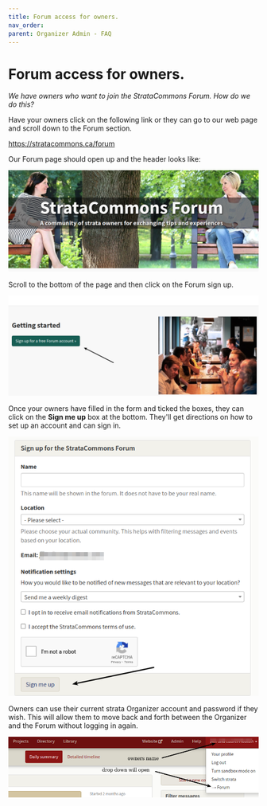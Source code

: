 ```yaml
---
title: Forum access for owners.
nav_order: 
parent: Organizer Admin - FAQ
---
```


# Forum access for owners.

*We have owners who want to join the StrataCommons Forum.  How do we do this?*  

Have your owners click on the following link or they can go to our web page and scroll down to the Forum section.

https://stratacommons.ca/forum

Our Forum page should open up and the header looks like:

![landing](forum/landing.png)

Scroll to the bottom of the page and then click on the Forum sign up.  

<img src="forum/signup.png" alt="sign up" style="zoom:200%;" />

Once your owners have filled in the form and ticked the boxes, they can click on the **Sign me up** box at the bottom.   They'll get directions on how to set up an account and can sign in.  

![data](forum/data.png)



Owners can use their current strata Organizer account and password if they wish.  This will allow them to move back and forth between the Organizer and the Forum without logging in again.

![move](forum/move.png)

